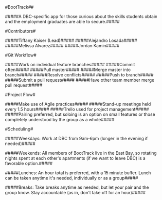 #BootTrack##

#####A DBC-specific app for those curious about the skills students obtain and the employment graduates are able to secure.#####

#Contributors#

#####Tiffany Kaiser (Lead)#####
#####Alejandro Losada#####
#####Melissa Alvarez#####
#####Jordan Kamin#####

#Git Workflow#

#####Work on individual feature branches#####
#####Commit often#####
#####Pull master#####
#####Merge master into branch#####
#####Resolve conflicts#####
#####Push to branch#####
#####Submit a pull request#####
#####Have other team member merge pull request#####

#Project Flow#

#####Make use of Agile practices#####
#####Stand-up meetings held every 1.5 hours#####
#####Trello used for project management#####
#####Pairing preferred, but soloing is an option on small features or those completely understood by the group as a whole#####

#Scheduling#

#####Weekdays: Work at DBC from 9am-6pm (longer in the evening if needed)#####

#####Weekends: All members of BootTrack live in the East Bay, so rotating nights spent at each other's apartments (if we want to leave DBC) is a favorable option.#####

#####Lunches: An hour total is preferred, with a 15 minute buffer. Lunch can be taken anytime it's needed, individually or as a group#####

#####Breaks: Take breaks anytime as needed, but let your pair and the group know. Stay accountable (as in, don't take off for an hour)#####



